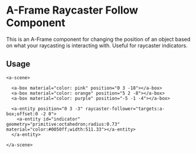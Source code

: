 # A-Frame Raycaster Follow Component

This is an A-Frame component for changing the position of an object based on what your raycasting is interacting with.  Useful for raycaster indicators.

## Usage

```
<a-scene>

  <a-box material="color: pink" position="0 3 -18"></a-box>
  <a-box material="color: orange" position="5 2 -8"></a-box>
  <a-box material="color: purple" position="-5 -1 -4"></a-box>

  <a-entity position="0 3 -3" raycaster-follower="targets:a-box;offset:0 -2 0">
    <a-entity id="indicator" geometry="primitive:octahedron;radius:0.73" material="color:#0050ff;width:511.33"></a-entity>
  </a-entity>

</a-scene>
```